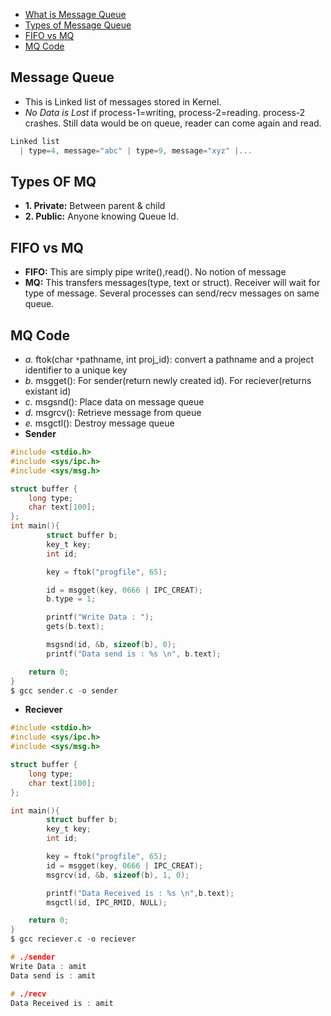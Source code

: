 - [What is Message Queue](#what)
- [Types of Message Queue](#types)
- [FIFO vs MQ](#comp)
- [MQ Code](#code)

<a name=what></a>
## Message Queue
- This is Linked list of messages stored in Kernel.
- *No Data is Lost* if process-1=writing, process-2=reading. process-2 crashes. Still data would be on queue, reader can come again and read.
```c
Linked list
  | type=4, message="abc" | type=9, message="xyz" |...
```

<a name=what></a>
## Types OF MQ    
- **1. Private:** Between parent & child
- **2. Public:** Anyone knowing Queue Id.        

<a name=comp></a>
## FIFO vs MQ
- **FIFO:** This are simply pipe write(),read(). No notion of message
- **MQ:** This transfers messages(type, text or struct). Receiver will wait for type of message. Several processes can send/recv messages on same queue.

<a name=code></a>
## MQ Code
- _a._ ftok(char `*`pathname, int proj_id): convert a pathname and a project identifier to a unique key
- _b._ msgget(): For sender(return newly created id). For reciever(returns existant id)
- _c._ msgsnd(): Place data on message queue
- _d._ msgrcv(): Retrieve message from queue
- _e._ msgctl(): Destroy message queue
- **Sender**
```c
#include <stdio.h>
#include <sys/ipc.h>
#include <sys/msg.h>

struct buffer {
    long type;
    char text[100];
};
int main(){
        struct buffer b;
        key_t key;
        int id;

        key = ftok("progfile", 65);

        id = msgget(key, 0666 | IPC_CREAT);
        b.type = 1;

        printf("Write Data : ");
        gets(b.text);

        msgsnd(id, &b, sizeof(b), 0);
        printf("Data send is : %s \n", b.text);

    return 0;
}
$ gcc sender.c -o sender
```
- **Reciever**
```c
#include <stdio.h>
#include <sys/ipc.h>
#include <sys/msg.h>

struct buffer {
    long type;
    char text[100];
};

int main(){
        struct buffer b;
        key_t key;
        int id;

        key = ftok("progfile", 65);
        id = msgget(key, 0666 | IPC_CREAT);
        msgrcv(id, &b, sizeof(b), 1, 0);

        printf("Data Received is : %s \n",b.text);
        msgctl(id, IPC_RMID, NULL);

    return 0;
}
$ gcc reciever.c -o reciever

# ./sender
Write Data : amit
Data send is : amit

# ./recv
Data Received is : amit
```
